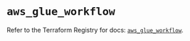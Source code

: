 # `aws_glue_workflow`

Refer to the Terraform Registry for docs: [`aws_glue_workflow`](https://registry.terraform.io/providers/hashicorp/aws/3.76.1/docs/resources/glue_workflow).
